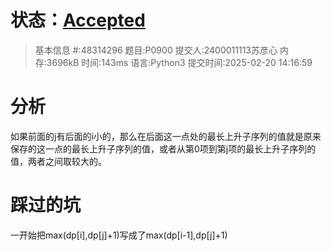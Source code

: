 # 状态：[Accepted](http://dsbpython.openjudge.cn/dspythonbook/solution/48314296/)
>基本信息
\#:48314296
题目:P0900
提交人:2400011113苏彦心
内存:3696kB
时间:143ms
语言:Python3
提交时间:2025-02-20 14:16:59
#  分析
如果前面的j有后面的i小的，那么在后面这一点处的最长上升子序列的值就是原来保存的这一点的最长上升子序列的值，或者从第0项到第j项的最长上升子序列的值，两者之间取较大的。
#  踩过的坑
一开始把max(dp[i],dp[j]+1)写成了max(dp[i-1],dp[j]+1)